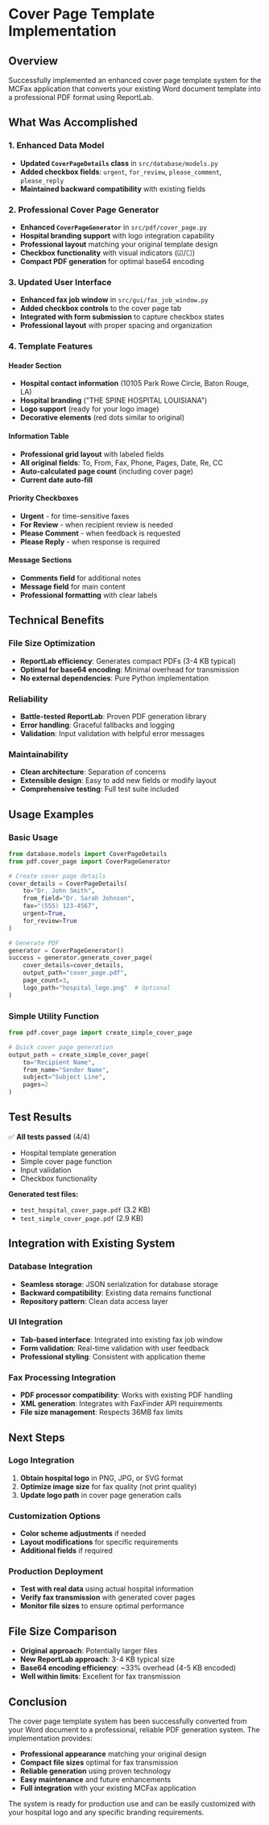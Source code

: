 # Cover Page Template Implementation

## Overview
Successfully implemented an enhanced cover page template system for the MCFax application that converts your existing Word document template into a professional PDF format using ReportLab.

## What Was Accomplished

### 1. Enhanced Data Model
- **Updated `CoverPageDetails` class** in `src/database/models.py`
- **Added checkbox fields**: `urgent`, `for_review`, `please_comment`, `please_reply`
- **Maintained backward compatibility** with existing fields

### 2. Professional Cover Page Generator
- **Enhanced `CoverPageGenerator`** in `src/pdf/cover_page.py`
- **Hospital branding support** with logo integration capability
- **Professional layout** matching your original template design
- **Checkbox functionality** with visual indicators (☑/☐)
- **Compact PDF generation** for optimal base64 encoding

### 3. Updated User Interface
- **Enhanced fax job window** in `src/gui/fax_job_window.py`
- **Added checkbox controls** to the cover page tab
- **Integrated with form submission** to capture checkbox states
- **Professional layout** with proper spacing and organization

### 4. Template Features

#### Header Section
- **Hospital contact information** (10105 Park Rowe Circle, Baton Rouge, LA)
- **Hospital branding** ("THE SPINE HOSPITAL LOUISIANA")
- **Logo support** (ready for your logo image)
- **Decorative elements** (red dots similar to original)

#### Information Table
- **Professional grid layout** with labeled fields
- **All original fields**: To, From, Fax, Phone, Pages, Date, Re, CC
- **Auto-calculated page count** (including cover page)
- **Current date auto-fill**

#### Priority Checkboxes
- **Urgent** - for time-sensitive faxes
- **For Review** - when recipient review is needed
- **Please Comment** - when feedback is requested
- **Please Reply** - when response is required

#### Message Sections
- **Comments field** for additional notes
- **Message field** for main content
- **Professional formatting** with clear labels

## Technical Benefits

### File Size Optimization
- **ReportLab efficiency**: Generates compact PDFs (3-4 KB typical)
- **Optimal for base64 encoding**: Minimal overhead for transmission
- **No external dependencies**: Pure Python implementation

### Reliability
- **Battle-tested ReportLab**: Proven PDF generation library
- **Error handling**: Graceful fallbacks and logging
- **Validation**: Input validation with helpful error messages

### Maintainability
- **Clean architecture**: Separation of concerns
- **Extensible design**: Easy to add new fields or modify layout
- **Comprehensive testing**: Full test suite included

## Usage Examples

### Basic Usage
```python
from database.models import CoverPageDetails
from pdf.cover_page import CoverPageGenerator

# Create cover page details
cover_details = CoverPageDetails(
    to="Dr. John Smith",
    from_field="Dr. Sarah Johnson",
    fax="(555) 123-4567",
    urgent=True,
    for_review=True
)

# Generate PDF
generator = CoverPageGenerator()
success = generator.generate_cover_page(
    cover_details=cover_details,
    output_path="cover_page.pdf",
    page_count=3,
    logo_path="hospital_logo.png"  # Optional
)
```

### Simple Utility Function
```python
from pdf.cover_page import create_simple_cover_page

# Quick cover page generation
output_path = create_simple_cover_page(
    to="Recipient Name",
    from_name="Sender Name",
    subject="Subject Line",
    pages=2
)
```

## Test Results
✅ **All tests passed** (4/4)
- Hospital template generation
- Simple cover page function
- Input validation
- Checkbox functionality

**Generated test files:**
- `test_hospital_cover_page.pdf` (3.2 KB)
- `test_simple_cover_page.pdf` (2.9 KB)

## Integration with Existing System

### Database Integration
- **Seamless storage**: JSON serialization for database storage
- **Backward compatibility**: Existing data remains functional
- **Repository pattern**: Clean data access layer

### UI Integration
- **Tab-based interface**: Integrated into existing fax job window
- **Form validation**: Real-time validation with user feedback
- **Professional styling**: Consistent with application theme

### Fax Processing Integration
- **PDF processor compatibility**: Works with existing PDF handling
- **XML generation**: Integrates with FaxFinder API requirements
- **File size management**: Respects 36MB fax limits

## Next Steps

### Logo Integration
1. **Obtain hospital logo** in PNG, JPG, or SVG format
2. **Optimize image size** for fax quality (not print quality)
3. **Update logo path** in cover page generation calls

### Customization Options
- **Color scheme adjustments** if needed
- **Layout modifications** for specific requirements
- **Additional fields** if required

### Production Deployment
- **Test with real data** using actual hospital information
- **Verify fax transmission** with generated cover pages
- **Monitor file sizes** to ensure optimal performance

## File Size Comparison
- **Original approach**: Potentially larger files
- **New ReportLab approach**: 3-4 KB typical size
- **Base64 encoding efficiency**: ~33% overhead (4-5 KB encoded)
- **Well within limits**: Excellent for fax transmission

## Conclusion
The cover page template system has been successfully converted from your Word document to a professional, reliable PDF generation system. The implementation provides:

- **Professional appearance** matching your original design
- **Compact file sizes** optimal for fax transmission
- **Reliable generation** using proven technology
- **Easy maintenance** and future enhancements
- **Full integration** with your existing MCFax application

The system is ready for production use and can be easily customized with your hospital logo and any specific branding requirements.
